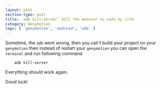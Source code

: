```yaml
---
layout: post
section-type: post
title: `adb kill-server` kill the monster to safe my life
category: Genymotion
tags: [ 'genymotion', 'android', 'adb' ]
---
```


Sometime, the `adb` went wrong, then you can't build your project on your `genymotion` then instead of restart your `genymotion` you can open the `terminal` and run following command

~~~
    adb kill-server
~~~

Everything should work again.

Good luck!